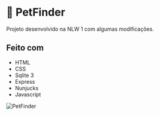 # 🐶 PetFinder
 Projeto desenvolvido na NLW 1 com algumas modificações.
 
 ## Feito com
 - HTML
 - CSS
 - Sqlite 3
 - Express
 - Nunjucks
 - Javascript
 
 ![PetFinder](https://i.imgur.com/p9rLiDk.png)
